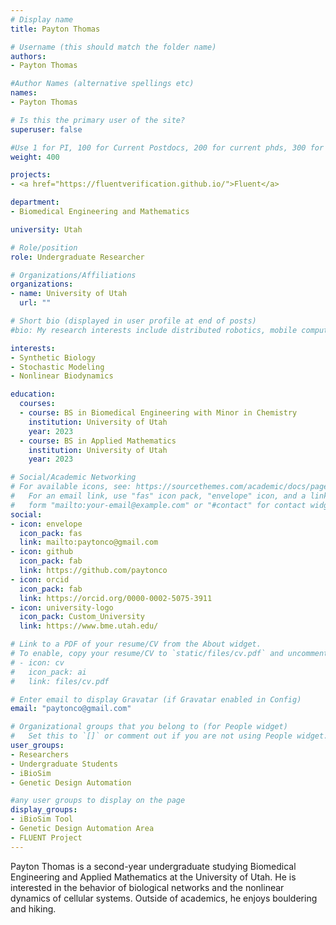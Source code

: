 ```yaml
---
# Display name
title: Payton Thomas

# Username (this should match the folder name)
authors:
- Payton Thomas

#Author Names (alternative spellings etc)
names:
- Payton Thomas

# Is this the primary user of the site?
superuser: false

#Use 1 for PI, 100 for Current Postdocs, 200 for current phds, 300 for current masters, 400 for current undergrads, 800 for alum postdocs, 810 for alum phds, 820 for alum masters, and 810 for alum undergrads
weight: 400

projects:
- <a href="https://fluentverification.github.io/">Fluent</a>

department:
- Biomedical Engineering and Mathematics

university: Utah

# Role/position
role: Undergraduate Researcher

# Organizations/Affiliations
organizations:
- name: University of Utah
  url: ""

# Short bio (displayed in user profile at end of posts)
#bio: My research interests include distributed robotics, mobile computing and programmable matter.

interests:
- Synthetic Biology
- Stochastic Modeling
- Nonlinear Biodynamics

education:
  courses:
  - course: BS in Biomedical Engineering with Minor in Chemistry
    institution: University of Utah
    year: 2023
  - course: BS in Applied Mathematics
    institution: University of Utah
    year: 2023

# Social/Academic Networking
# For available icons, see: https://sourcethemes.com/academic/docs/page-builder/#icons
#   For an email link, use "fas" icon pack, "envelope" icon, and a link in the
#   form "mailto:your-email@example.com" or "#contact" for contact widget.
social:
- icon: envelope
  icon_pack: fas
  link: mailto:paytonco@gmail.com
- icon: github
  icon_pack: fab
  link: https://github.com/paytonco
- icon: orcid
  icon_pack: fab
  link: https://orcid.org/0000-0002-5075-3911
- icon: university-logo
  icon_pack: Custom_University
  link: https://www.bme.utah.edu/

# Link to a PDF of your resume/CV from the About widget.
# To enable, copy your resume/CV to `static/files/cv.pdf` and uncomment the lines below.
# - icon: cv
#   icon_pack: ai
#   link: files/cv.pdf

# Enter email to display Gravatar (if Gravatar enabled in Config)
email: "paytonco@gmail.com"

# Organizational groups that you belong to (for People widget)
#   Set this to `[]` or comment out if you are not using People widget.
user_groups:
- Researchers
- Undergraduate Students
- iBioSim
- Genetic Design Automation

#any user groups to display on the page
display_groups:
- iBioSim Tool
- Genetic Design Automation Area
- FLUENT Project
---
```



Payton Thomas is a second-year undergraduate studying Biomedical Engineering and Applied Mathematics at the University of Utah. He is interested in the behavior of biological networks and the nonlinear dynamics of cellular systems.  Outside of academics, he enjoys bouldering and hiking.  
